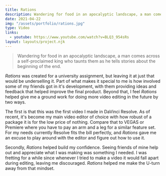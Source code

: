 ```yaml
---
title: Rations
description: Wandering for food in an apocalyptic landscape, a man comes across a self-proclaimed king who taunts them as he tells stories about the beginning of the end.
date: 2021-04-22
img: "/assets/portfolio/rations.jpg"
type: Video
links:
  - youtube: https://www.youtube.com/watch?v=BLQ3_954sRs
layout: layouts/project.njk
---
```


> Wandering for food in an apocalyptic landscape, a man comes across a self-proclaimed king who taunts them as he tells stories about the beginning of the end.

_Rations_ was created for a university assignment, but leaving it at just that would be underselling it. Part of what makes it special to me is how involved some of my friends got in it's development, with them providing ideas and feedback that helped improve the final product. Beyond that, I feel _Rations_ helped give me a ground work for doing more video editing in the future by two ways.

The first is that this was the first video I made in DaVinci Resolve. As of recent, it's become my main video editor of choice with how robust of a package it is for the low price of nothing. Compare that to VEGAS or Premiere where you have to pay an arm and a leg for a similar feature set. For my needs currently Resolve fits the bill perfectly, and _Rations_ gave me an excuse to play around with the editor and figure out how to use it.

Secondly, _Rations_ helped build my confidence. Seeing friends of mine help out and appreciate what I was making was something I needed. I was fretting for a while since whenever I tried to make a video it would fall apart during editing, leaving me discouraged. _Rations_ helped me make the U-turn away from that mindset.
